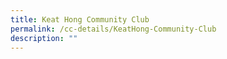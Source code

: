 ```yaml
---
title: Keat Hong Community Club
permalink: /cc-details/KeatHong-Community-Club
description: ""
---
```

